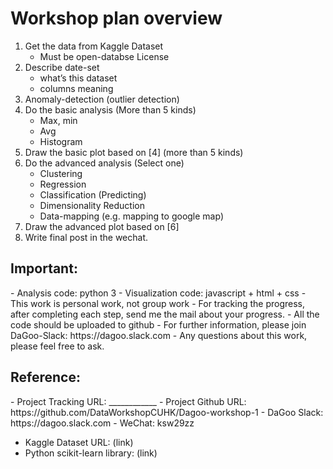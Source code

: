 <h1>Workshop plan overview</h2>

1.	Get the data from Kaggle Dataset 
    - Must be open-databse License
2.	Describe date-set 
    - what’s this dataset
    - columns meaning
3.	Anomaly-detection (outlier detection)
4.	Do the basic analysis (More than 5 kinds)
    - Max, min
    - Avg
    - Histogram
5.	Draw the basic plot based on [4] (more than 5 kinds)
6.	Do the advanced analysis (Select one)
    - Clustering
    - Regression
    - Classification (Predicting)
    - Dimensionality Reduction
    - Data-mapping (e.g. mapping to google map)
7.	Draw the advanced plot based on [6]
8.	Write final post in the wechat.

<h2>Important:</h2>
- Analysis code: python 3	
- Visualization code: javascript + html + css
- This work is personal work, not group work
- For tracking the progress, after completing each step, send me the mail about your progress.
- All the code should be uploaded to github
- For further information, please join DaGoo-Slack: https://dagoo.slack.com 
- Any questions about this work, please feel free to ask.

<h2>Reference:</h2>
- Project Tracking URL: ____________
- Project Github URL: https://github.com/DataWorkshopCUHK/Dagoo-workshop-1
- DaGoo Slack: https://dagoo.slack.com 
- WeChat: ksw29zz

- Kaggle Dataset URL: (link)
- Python scikit-learn library: (link)
